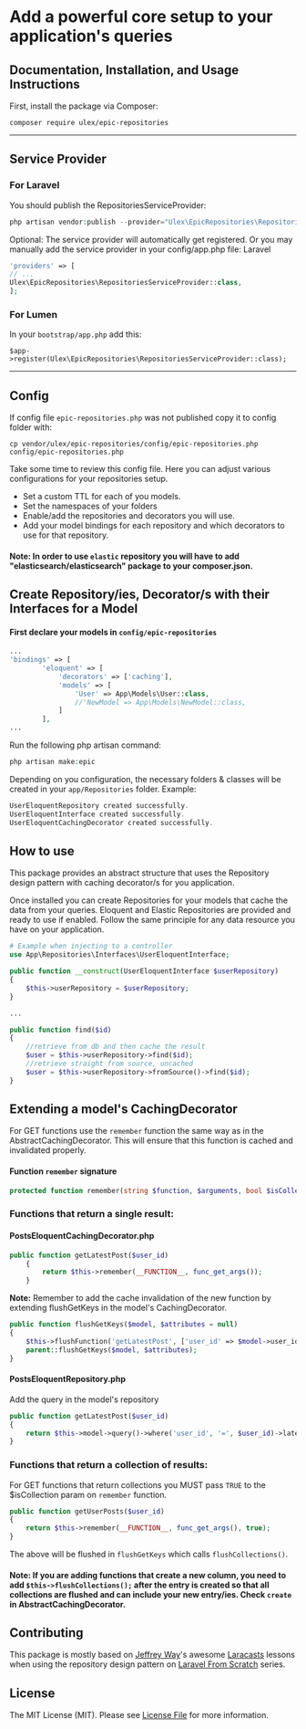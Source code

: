 # Add a powerful core setup to your application's queries

## Documentation, Installation, and Usage Instructions

First, install the package via Composer:
```
composer require ulex/epic-repositories
```

------------------------------------------
<h2> Service Provider </h2>
<h3>For Laravel</h3>

You should publish the RepositoriesServiceProvider:
```php
php artisan vendor:publish --provider="Ulex\EpicRepositories\RepositoriesServiceProvider" --tag=config
```

Optional: The service provider will automatically get registered. Or you may manually add the service provider in your config/app.php file:
Laravel
```php
'providers' => [
// ...
Ulex\EpicRepositories\RepositoriesServiceProvider::class,
];
```
<h3>For Lumen</h3>

In your `bootstrap/app.php` add this:
```
$app->register(Ulex\EpicRepositories\RepositoriesServiceProvider::class);
```

---------------

<h2> Config </h2>

If config file `epic-repositories.php` was not published copy it to config folder with:
```
cp vendor/ulex/epic-repositories/config/epic-repositories.php config/epic-repositories.php
```

Take some time to review this config file. Here you can adjust various configurations for your repositories setup.
- Set a custom TTL for each of you models.
- Set the namespaces of your folders
- Enable/add the repositories and decorators you will use.
- Add your model bindings for each repository and which decorators to use for that repository.

#### Note: In order to use `elastic` repository you will have to add "elasticsearch/elasticsearch" package to your composer.json.

<h2> Create Repository/ies, Decorator/s with their Interfaces for a Model </h2>

#### First declare your models in `config/epic-repositories`
```php
...
'bindings' => [
        'eloquent' => [
            'decorators' => ['caching'],
            'models' => [
                'User' => App\Models\User::class,
                //'NewModel => App\Models\NewModel::class,
            ]
        ],
...
```

Run the following php artisan command:
```php
php artisan make:epic
```
Depending on you configuration, the necessary folders & classes will be created in your `app/Repositories` folder. 
Example:
```php
UserEloquentRepository created successfully.
UserEloquentInterface created successfully.
UserEloquentCachingDecorator created successfully.
```

## How to use
This package provides an abstract structure that uses the Repository design pattern with caching decorator/s for you application.

Once installed you can create Repositories for your models that cache the data from your queries.
Eloquent and Elastic Repositories are provided and ready to use if enabled. Follow the same principle for any data resource you have on your application.

```php
# Example when injecting to a controller 
use App\Repositories\Interfaces\UserEloquentInterface;

public function __construct(UserEloquentInterface $userRepository)
{
    $this->userRepository = $userRepository;
}

...

public function find($id)
{
    //retrieve from db and then cache the result
    $user = $this->userRepository->find($id);
    //retrieve straight from source, uncached
    $user = $this->userRepository->fromSource()->find($id);
} 
```
## Extending a model's CachingDecorator
For GET functions use the `remember` function the same way as in the AbstractCachingDecorator. This will ensure that this function is cached and invalidated properly. 

#### Function `remember` signature
```php
protected function remember(string $function, $arguments, bool $isCollection = false)
```

### Functions that return a single result:
#### PostsEloquentCachingDecorator.php
```php
public function getLatestPost($user_id)
    {
        return $this->remember(__FUNCTION__, func_get_args());
    }
```
<b>Note:</b> Remember to add the cache invalidation of the new function by extending flushGetKeys in the model's CachingDecorator.
```php
public function flushGetKeys($model, $attributes = null)
{
    $this->flushFunction('getLatestPost', ['user_id' => $model->user_id]);
    parent::flushGetKeys($model, $attributes);
}
```
#### PostsEloquentRepository.php
Add the query in the model's repository
```php
public function getLatestPost($user_id)
{
    return $this->model->query()->where('user_id', '=', $user_id)->latest()->first();
}
```
### Functions that return a collection of results:
For GET functions that return collections you MUST pass `TRUE` to the $isCollection param on `remember` function.

```php
public function getUserPosts($user_id)
{
    return $this->remember(__FUNCTION__, func_get_args(), true);
}
```
The above will be flushed in `flushGetKeys` which calls `flushCollections()`. 

#### Note: If you are adding functions that create a new column, you need to add `$this->flushCollections();` after the entry is created so that all collections are flushed and can include your new entry/ies. Check `create` in AbstractCachingDecorator.

## Contributing

This package is mostly based on [Jeffrey Way](https://twitter.com/jeffrey_way)'s awesome [Laracasts](https://laracasts.com) lessons
when using the repository design pattern on [Laravel From Scratch](https://laracasts.com/series/laravel-6-from-scratch) series.


## License

The MIT License (MIT). Please see [License File](LICENSE.md) for more information.
